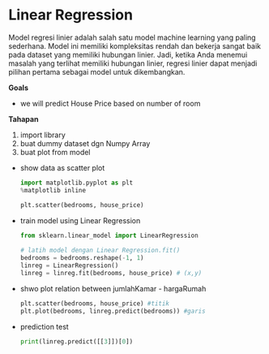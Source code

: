 # Linear Regression 

Model regresi linier adalah salah satu model machine learning yang paling sederhana. Model ini memiliki kompleksitas rendah dan bekerja sangat baik pada dataset yang memiliki hubungan linier. Jadi, ketika Anda menemui masalah yang terlihat memiliki hubungan linier, regresi linier dapat menjadi pilihan pertama sebagai model untuk dikembangkan.

**Goals**
- we will predict House Price based on number of room

**Tahapan**
1. import library
2. buat dummy dataset dgn Numpy Array
3. buat plot from model


- show data as scatter plot
    ```py
    import matplotlib.pyplot as plt
    %matplotlib inline
    
    plt.scatter(bedrooms, house_price)
    ```

- train model using Linear Regression
    ```py
    from sklearn.linear_model import LinearRegression
        
    # latih model dengan Linear Regression.fit()
    bedrooms = bedrooms.reshape(-1, 1)
    linreg = LinearRegression()
    linreg = linreg.fit(bedrooms, house_price) # (x,y)
    ```

- shwo plot relation between jumlahKamar - hargaRumah
  ```py
  plt.scatter(bedrooms, house_price) #titik
  plt.plot(bedrooms, linreg.predict(bedrooms)) #garis
  ```

- prediction test
  ```py
  print(linreg.predict([[3]])[0])
  ```

